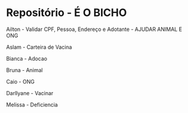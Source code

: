 # **Repositório - É O BICHO**

Ailton - Validar CPF, Pessoa, Endereço e Adotante - AJUDAR ANIMAL E ONG

Aslam - Carteira de Vacina

Bianca - Adocao

Bruna - Animal

Caio - ONG

Darllyane - Vacinar

Melissa - Deficiencia
